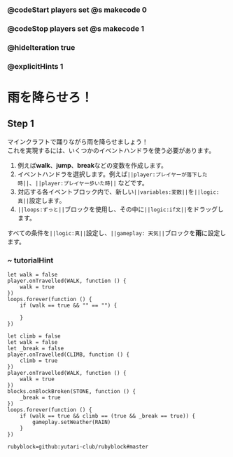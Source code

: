 ### @codeStart players set @s makecode 0
### @codeStop players set @s makecode 1

### @hideIteration true 
### @explicitHints 1


# 雨を降らせろ！
<!-- # Make it rain! -->

## Step 1
マインクラフトで踊りながら雨を降らせましょう！<br>
これを実現するには、いくつかのイベントハンドラを使う必要があります。<br>
1. 例えば**walk**、**jump**、**break**などの変数を作成します。<br>
1. イベントハンドラを選択します。例えば``||player:プレイヤーが落下した時||``、``||player:プレイヤー歩いた時||`` などです。<br>
1. 対応する各イベントブロック内で、新しい``||variables:変数||``を``||logic:真||``設定します。<br>
1. ``||loops:ずっと||``ブロックを使用し、その中に``||logic:if文||``をドラッグします。<br>

すべての条件を``||logic:真||``設定し、``||gameplay: 天気||``ブロックを**雨**に設定します。<br>
<!-- Make it rain while you dance in Minecraft! To make it happen you will need to use several event handlers. 1. Create your variables, for example: **walk**, **jump** and/or **break**. 2. Select the event handlers, for example ``||player: on player fall||``, ``||player: on player walk||``. 3. Set your new ``||variables||`` to ``||logic: true||`` inside each corresponding event block. 4. Use a ``||loop: forever||`` block and drag an ``||logic: if statement||``  inside of it. Set all your conditions to ``||logic:true||`` and add ``||gameplay: weather||`` block set to  **rain** to it.  -->

### ~ tutorialHint
```blocks
let walk = false
player.onTravelled(WALK, function () {
    walk = true
})
loops.forever(function () {
    if (walk == true && "" == "") {
    	
    }
})

```

```ghost
let climb = false
let walk = false
let _break = false
player.onTravelled(CLIMB, function () {
    climb = true
})
player.onTravelled(WALK, function () {
    walk = true
})
blocks.onBlockBroken(STONE, function () {
    _break = true
})
loops.forever(function () {
    if (walk == true && climb == (true && _break == true)) {
        gameplay.setWeather(RAIN)
    }
})
```
```package
rubyblock=github:yutari-club/rubyblock#master
```